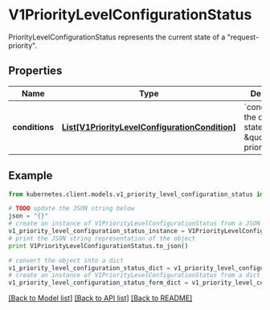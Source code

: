 # V1PriorityLevelConfigurationStatus

PriorityLevelConfigurationStatus represents the current state of a \"request-priority\".

## Properties

Name | Type | Description | Notes
------------ | ------------- | ------------- | -------------
**conditions** | [**List[V1PriorityLevelConfigurationCondition]**](V1PriorityLevelConfigurationCondition.md) | &#x60;conditions&#x60; is the current state of \&quot;request-priority\&quot;. | [optional] 

## Example

```python
from kubernetes.client.models.v1_priority_level_configuration_status import V1PriorityLevelConfigurationStatus

# TODO update the JSON string below
json = "{}"
# create an instance of V1PriorityLevelConfigurationStatus from a JSON string
v1_priority_level_configuration_status_instance = V1PriorityLevelConfigurationStatus.from_json(json)
# print the JSON string representation of the object
print V1PriorityLevelConfigurationStatus.to_json()

# convert the object into a dict
v1_priority_level_configuration_status_dict = v1_priority_level_configuration_status_instance.to_dict()
# create an instance of V1PriorityLevelConfigurationStatus from a dict
v1_priority_level_configuration_status_form_dict = v1_priority_level_configuration_status.from_dict(v1_priority_level_configuration_status_dict)
```
[[Back to Model list]](../README.md#documentation-for-models) [[Back to API list]](../README.md#documentation-for-api-endpoints) [[Back to README]](../README.md)


